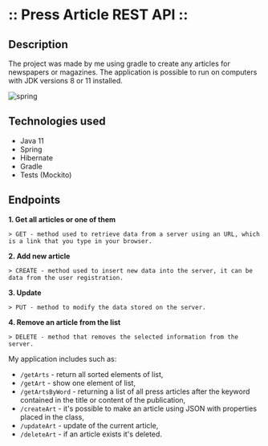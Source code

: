# :: Press Article REST API ::
## Description
The project was made by me using gradle to create any articles for newspapers or magazines. The application is possible to run on computers with JDK versions 8 or 11 installed. 

![spring](https://user-images.githubusercontent.com/73428356/184696142-0d2b37c6-3083-421a-af95-172cb5c1b24d.jpg)

## Technologies used
* Java 11
* Spring
* Hibernate
* Gradle
* Tests (Mockito)

## Endpoints
**1. Get all articles or one of them**
 ```
 > GET - method used to retrieve data from a server using an URL, which is a link that you type in your browser.
 ```
 **2. Add new article**
 ```
 > CREATE - method used to insert new data into the server, it can be data from the user registration.
 ```
 **3. Update**
 ```
 > PUT - method to modify the data stored on the server.
 ```
 **4. Remove an article from the list**
 ```
 > DELETE - method that removes the selected information from the server.
 ```
 
  My application includes such as: 
 * `/getArts` - return all sorted elements of list,  
 * `/getArt` - show one element of list,  
 * `/getArtsByWord` - returning a list of all press articles after the keyword contained in the title or content of the publication,
 * `/createArt` - it's possible to make an article using JSON with properties placed in the class,
 * `/updateArt` - update of the current article,
 * `/deleteArt` - if an article exists it's deleted.
